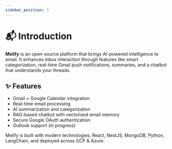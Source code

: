 ```yaml
---
sidebar_position: 1
---
```


# 📬 Introduction

**Melify** is an open-source platform that brings AI-powered intelligence to email. It enhances inbox interaction through features like smart categorization, real-time Gmail push notifications, summaries, and a chatbot that understands your threads.

## ✨ Features

- Gmail + Google Calendar integration
- Real-time email processing
- AI summarization and categorization
- RAG-based chatbot with vectorized email memory
- Secure Google OAuth authentication
- Outlook support (in progress)

Melify is built with modern technologies: React, NestJS, MongoDB, Python, LangChain, and deployed across GCP & Azure.

